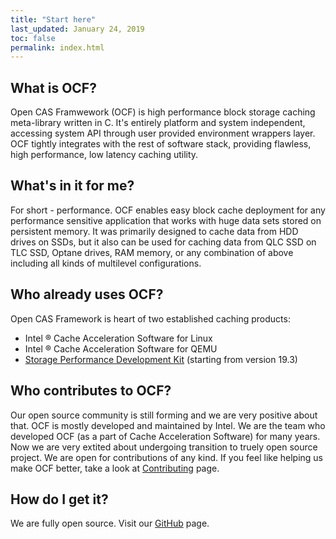 ```yaml
---
title: "Start here"
last_updated: January 24, 2019
toc: false
permalink: index.html
---
```


## What is OCF?
Open CAS Framwework (OCF) is high performance block storage caching
meta-library written in C. It's entirely platform and system independent,
accessing system API through user provided environment wrappers layer.
OCF tightly integrates with the rest of software stack, providing flawless,
high performance, low latency caching utility.

## What's in it for me?
For short - performance. OCF enables easy block cache deployment for any
performance sensitive application that works with huge data sets stored
on persistent memory. It was primarily designed to cache data from HDD
drives on SSDs, but it also can be used for caching data from QLC SSD on
TLC SSD, Optane drives, RAM memory, or any combination of above including
all kinds of multilevel configurations.

## Who already uses OCF?
Open CAS Framework is heart of two established caching products:
- Intel &reg; Cache Acceleration Software for Linux
- Intel &reg; Cache Acceleration Software for QEMU
- [Storage Performance Development Kit](https://spdk.io/) (starting from
  version 19.3)

## Who contributes to OCF?
Our open source community is still forming and we are very positive about
that. OCF is mostly developed and maintained by Intel. We are the team who
developed OCF (as a part of Cache Acceleration Software) for many years.
Now we are very extited about undergoing transition to truely open source
project. We are open for contributions of any kind. If you feel like helping
us make OCF better, take a look at [Contributing](contributing.html) page.

## How do I get it?
We are fully open source. Visit our [GitHub](https://github.com/Open-CAS/ocf) page.
